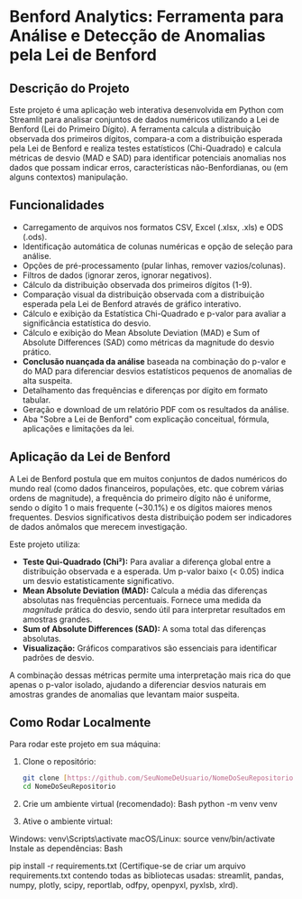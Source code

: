 

# Benford Analytics: Ferramenta para Análise e Detecção de Anomalias pela Lei de Benford

## Descrição do Projeto

Este projeto é uma aplicação web interativa desenvolvida em Python com Streamlit para analisar conjuntos de dados numéricos utilizando a Lei de Benford (Lei do Primeiro Dígito). A ferramenta calcula a distribuição observada dos primeiros dígitos, compara-a com a distribuição esperada pela Lei de Benford e realiza testes estatísticos (Chi-Quadrado) e calcula métricas de desvio (MAD e SAD) para identificar potenciais anomalias nos dados que possam indicar erros, características não-Benfordianas, ou (em alguns contextos) manipulação.

## Funcionalidades

- Carregamento de arquivos nos formatos CSV, Excel (.xlsx, .xls) e ODS (.ods).
- Identificação automática de colunas numéricas e opção de seleção para análise.
- Opções de pré-processamento (pular linhas, remover vazios/colunas).
- Filtros de dados (ignorar zeros, ignorar negativos).
- Cálculo da distribuição observada dos primeiros dígitos (1-9).
- Comparação visual da distribuição observada com a distribuição esperada pela Lei de Benford através de gráfico interativo.
- Cálculo e exibição da Estatística Chi-Quadrado e p-valor para avaliar a significância estatística do desvio.
- Cálculo e exibição do Mean Absolute Deviation (MAD) e Sum of Absolute Differences (SAD) como métricas da magnitude do desvio prático.
- **Conclusão nuançada da análise** baseada na combinação do p-valor e do MAD para diferenciar desvios estatísticos pequenos de anomalias de alta suspeita.
- Detalhamento das frequências e diferenças por dígito em formato tabular.
- Geração e download de um relatório PDF com os resultados da análise.
- Aba "Sobre a Lei de Benford" com explicação conceitual, fórmula, aplicações e limitações da lei.

## Aplicação da Lei de Benford

A Lei de Benford postula que em muitos conjuntos de dados numéricos do mundo real (como dados financeiros, populações, etc. que cobrem várias ordens de magnitude), a frequência do primeiro dígito não é uniforme, sendo o dígito 1 o mais frequente (~30.1%) e os dígitos maiores menos frequentes. Desvios significativos desta distribuição podem ser indicadores de dados anômalos que merecem investigação.

Este projeto utiliza:
- **Teste Qui-Quadrado (Chi²):** Para avaliar a diferença global entre a distribuição observada e a esperada. Um p-valor baixo (< 0.05) indica um desvio estatisticamente significativo.
- **Mean Absolute Deviation (MAD):** Calcula a média das diferenças absolutas nas frequências percentuais. Fornece uma medida da *magnitude* prática do desvio, sendo útil para interpretar resultados em amostras grandes.
- **Sum of Absolute Differences (SAD):** A soma total das diferenças absolutas.
- **Visualização:** Gráficos comparativos são essenciais para identificar padrões de desvio.

A combinação dessas métricas permite uma interpretação mais rica do que apenas o p-valor isolado, ajudando a diferenciar desvios naturais em amostras grandes de anomalias que levantam maior suspeita.

## Como Rodar Localmente

Para rodar este projeto em sua máquina:

1. Clone o repositório:
   ```bash
   git clone [https://github.com/SeuNomeDeUsuario/NomeDoSeuRepositorio.git](https://github.com/SeuNomeDeUsuario/NomeDoSeuRepositorio.git)
   cd NomeDoSeuRepositorio
2. Crie um ambiente virtual (recomendado):
Bash
python -m venv venv

3. Ative o ambiente virtual:

Windows: venv\Scripts\activate
macOS/Linux: source venv/bin/activate
Instale as dependências:
Bash

pip install -r requirements.txt
(Certifique-se de criar um arquivo requirements.txt contendo todas as bibliotecas usadas: streamlit, pandas, numpy, plotly, scipy, reportlab, odfpy, openpyxl, pyxlsb, xlrd).
